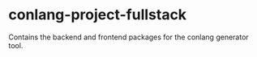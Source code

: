 # conlang-project-fullstack
Contains the backend and frontend packages for the conlang generator tool. 
